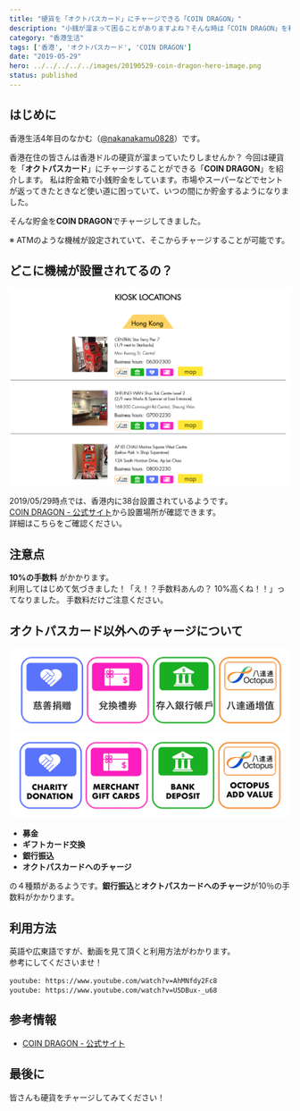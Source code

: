 ```yaml
---
title: "硬貨を「オクトパスカード」にチャージできる「COIN DRAGON」"
description: "小銭が溜まって困ることがありますよね？そんな時は「COIN DRAGON」を利用して硬貨をオクトパスカードにチャージしましょう"
category: "香港生活"
tags: ['香港', 'オクトパスカード', 'COIN DRAGON']
date: "2019-05-29"
hero: ../../../../../images/20190529-coin-dragon-hero-image.png
status: published
---
```


## はじめに

香港生活4年目のなかむ（[@nakanakamu0828](https://twitter.com/nakanakamu0828)）です。  

香港在住の皆さんは香港ドルの硬貨が溜まっていたりしませんか？
今回は硬貨を「**オクトパスカード**」にチャージすることができる「**COIN DRAGON**」を紹介します。
私は貯金箱で小銭貯金をしています。市場やスーパーなどでセントが返ってきたときなど使い道に困っていて、いつの間にか貯金するようになりました。

そんな貯金を**COIN DRAGON**でチャージしてきました。

※ ATMのような機械が設定されていて、そこからチャージすることが可能です。


## どこに機械が設置されてるの？
![COIN DRAGOIN - 設置場所 - 写真](../../../../../images/uploads/2019/05/29/coin_dragon/picture-3.png)

2019/05/29時点では、香港内に38台設置されているようです。  
[COIN DRAGON - 公式サイト](https://www.coindragon.co/location-en)から設置場所が確認できます。  
詳細はこちらをご確認ください。


## 注意点
**10%の手数料** がかかります。  
利用してはじめて気づきました！「え！？手数料あんの？ 10%高くね！！」ってなりました。
手数料だけご注意ください。


## オクトパスカード以外へのチャージについて
![COIN DRAGOIN - 写真](../../../../../images/uploads/2019/05/29/coin_dragon/picture-1.png)
![COIN DRAGOIN - 写真](../../../../../images/uploads/2019/05/29/coin_dragon/picture-2.png)

- **募金**
- **ギフトカード交換**
- **銀行振込**
- **オクトパスカードへのチャージ**

の４種類があるようです。**銀行振込**と**オクトパスカードへのチャージ**が10％の手数料がかかります。


## 利用方法
英語や広東語ですが、動画を見て頂くと利用方法がわかります。  
参考にしてくださいませ！

`youtube: https://www.youtube.com/watch?v=AhMNfdy2Fc8`  
`youtube: https://www.youtube.com/watch?v=U5DBux-_u68`  


## 参考情報
- [COIN DRAGON - 公式サイト](https://www.coindragon.co/)  


## 最後に
皆さんも硬貨をチャージしてみてください！